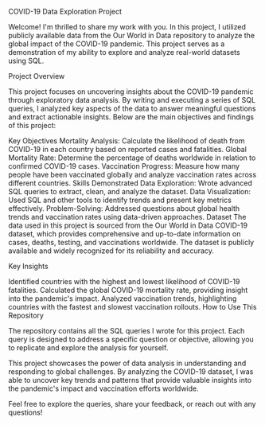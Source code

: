 COVID-19 Data Exploration Project

Welcome! I'm thrilled to share my work with you. In this project, I utilized publicly available data from the Our World in Data repository to analyze the global impact of the COVID-19 pandemic. This project serves as a demonstration of my ability to explore and analyze real-world datasets using SQL.

Project Overview

This project focuses on uncovering insights about the COVID-19 pandemic through exploratory data analysis. By writing and executing a series of SQL queries, I analyzed key aspects of the data to answer meaningful questions and extract actionable insights. Below are the main objectives and findings of this project:

Key Objectives
Mortality Analysis: Calculate the likelihood of death from COVID-19 in each country based on reported cases and fatalities.
Global Mortality Rate: Determine the percentage of deaths worldwide in relation to confirmed COVID-19 cases.
Vaccination Progress: Measure how many people have been vaccinated globally and analyze vaccination rates across different countries.
Skills Demonstrated
Data Exploration: Wrote advanced SQL queries to extract, clean, and analyze the dataset.
Data Visualization: Used SQL and other tools to identify trends and present key metrics effectively.
Problem-Solving: Addressed questions about global health trends and vaccination rates using data-driven approaches.
Dataset
The data used in this project is sourced from the Our World in Data COVID-19 dataset, which provides comprehensive and up-to-date information on cases, deaths, testing, and vaccinations worldwide. The dataset is publicly available and widely recognized for its reliability and accuracy.

Key Insights

Identified countries with the highest and lowest likelihood of COVID-19 fatalities.
Calculated the global COVID-19 mortality rate, providing insight into the pandemic's impact.
Analyzed vaccination trends, highlighting countries with the fastest and slowest vaccination rollouts.
How to Use This Repository

The repository contains all the SQL queries I wrote for this project. Each query is designed to address a specific question or objective, allowing you to replicate and explore the analysis for yourself.

This project showcases the power of data analysis in understanding and responding to global challenges. By analyzing the COVID-19 dataset, I was able to uncover key trends and patterns that provide valuable insights into the pandemic's impact and vaccination efforts worldwide.

Feel free to explore the queries, share your feedback, or reach out with any questions!
